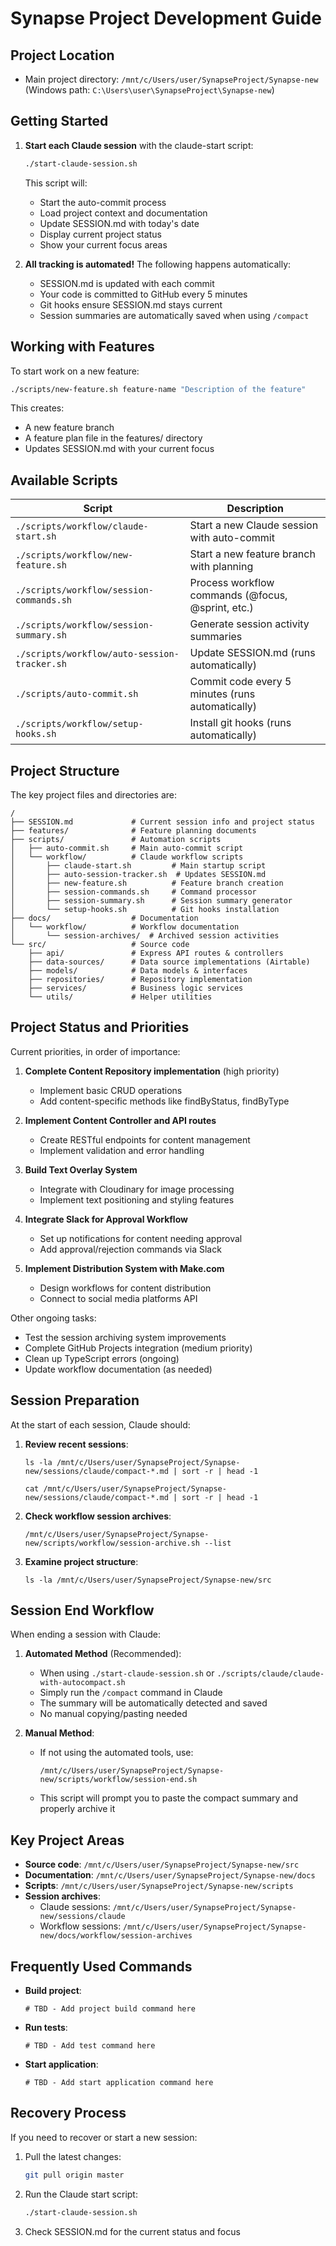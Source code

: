 # Synapse Project Development Guide

## Project Location
- Main project directory: `/mnt/c/Users/user/SynapseProject/Synapse-new` (Windows path: `C:\Users\user\SynapseProject\Synapse-new`)

## Getting Started

1. **Start each Claude session** with the claude-start script:
   ```bash
   ./start-claude-session.sh
   ```
   This script will:
   - Start the auto-commit process
   - Load project context and documentation
   - Update SESSION.md with today's date
   - Display current project status
   - Show your current focus areas

2. **All tracking is automated!** The following happens automatically:
   - SESSION.md is updated with each commit
   - Your code is committed to GitHub every 5 minutes
   - Git hooks ensure SESSION.md stays current
   - Session summaries are automatically saved when using `/compact`

## Working with Features

To start work on a new feature:

```bash
./scripts/new-feature.sh feature-name "Description of the feature"
```

This creates:
- A new feature branch
- A feature plan file in the features/ directory
- Updates SESSION.md with your current focus

## Available Scripts

| Script | Description |
|--------|-------------|
| `./scripts/workflow/claude-start.sh` | Start a new Claude session with auto-commit |
| `./scripts/workflow/new-feature.sh` | Start a new feature branch with planning |
| `./scripts/workflow/session-commands.sh` | Process workflow commands (@focus, @sprint, etc.) |
| `./scripts/workflow/session-summary.sh` | Generate session activity summaries |
| `./scripts/workflow/auto-session-tracker.sh` | Update SESSION.md (runs automatically) |
| `./scripts/auto-commit.sh` | Commit code every 5 minutes (runs automatically) |
| `./scripts/workflow/setup-hooks.sh` | Install git hooks (runs automatically) |

## Project Structure

The key project files and directories are:

```
/
├── SESSION.md             # Current session info and project status
├── features/              # Feature planning documents
├── scripts/               # Automation scripts
│   ├── auto-commit.sh     # Main auto-commit script
│   └── workflow/          # Claude workflow scripts
│       ├── claude-start.sh         # Main startup script
│       ├── auto-session-tracker.sh  # Updates SESSION.md
│       ├── new-feature.sh          # Feature branch creation
│       ├── session-commands.sh     # Command processor
│       ├── session-summary.sh      # Session summary generator
│       └── setup-hooks.sh          # Git hooks installation
├── docs/                  # Documentation
│   └── workflow/          # Workflow documentation
│       └── session-archives/  # Archived session activities
└── src/                   # Source code
    ├── api/               # Express API routes & controllers
    ├── data-sources/      # Data source implementations (Airtable)
    ├── models/            # Data models & interfaces
    ├── repositories/      # Repository implementation
    ├── services/          # Business logic services
    └── utils/             # Helper utilities
```

## Project Status and Priorities

Current priorities, in order of importance:

1. **Complete Content Repository implementation** (high priority)
   - Implement basic CRUD operations
   - Add content-specific methods like findByStatus, findByType

2. **Implement Content Controller and API routes**
   - Create RESTful endpoints for content management
   - Implement validation and error handling

3. **Build Text Overlay System**
   - Integrate with Cloudinary for image processing
   - Implement text positioning and styling features

4. **Integrate Slack for Approval Workflow**
   - Set up notifications for content needing approval
   - Add approval/rejection commands via Slack

5. **Implement Distribution System with Make.com**
   - Design workflows for content distribution
   - Connect to social media platforms API

Other ongoing tasks:
- Test the session archiving system improvements
- Complete GitHub Projects integration (medium priority)
- Clean up TypeScript errors (ongoing)
- Update workflow documentation (as needed)

## Session Preparation

At the start of each session, Claude should:

1. **Review recent sessions**:
   ```
   ls -la /mnt/c/Users/user/SynapseProject/Synapse-new/sessions/claude/compact-*.md | sort -r | head -1
   ```
   ```
   cat /mnt/c/Users/user/SynapseProject/Synapse-new/sessions/claude/compact-*.md | sort -r | head -1
   ```

2. **Check workflow session archives**:
   ```
   /mnt/c/Users/user/SynapseProject/Synapse-new/scripts/workflow/session-archive.sh --list
   ```

3. **Examine project structure**:
   ```
   ls -la /mnt/c/Users/user/SynapseProject/Synapse-new/src
   ```

## Session End Workflow

When ending a session with Claude:

1. **Automated Method** (Recommended):
   - When using `./start-claude-session.sh` or `./scripts/claude/claude-with-autocompact.sh`
   - Simply run the `/compact` command in Claude
   - The summary will be automatically detected and saved
   - No manual copying/pasting needed

2. **Manual Method**:
   - If not using the automated tools, use:
     ```
     /mnt/c/Users/user/SynapseProject/Synapse-new/scripts/workflow/session-end.sh
     ```
   - This script will prompt you to paste the compact summary and properly archive it

## Key Project Areas

- **Source code**: `/mnt/c/Users/user/SynapseProject/Synapse-new/src`
- **Documentation**: `/mnt/c/Users/user/SynapseProject/Synapse-new/docs`
- **Scripts**: `/mnt/c/Users/user/SynapseProject/Synapse-new/scripts`
- **Session archives**: 
  - Claude sessions: `/mnt/c/Users/user/SynapseProject/Synapse-new/sessions/claude`
  - Workflow sessions: `/mnt/c/Users/user/SynapseProject/Synapse-new/docs/workflow/session-archives`

## Frequently Used Commands

- **Build project**:
  ```
  # TBD - Add project build command here
  ```

- **Run tests**:
  ```
  # TBD - Add test command here
  ```

- **Start application**:
  ```
  # TBD - Add start application command here
  ```

## Recovery Process

If you need to recover or start a new session:

1. Pull the latest changes:
   ```bash
   git pull origin master
   ```

2. Run the Claude start script:
   ```bash
   ./start-claude-session.sh
   ```

3. Check SESSION.md for the current status and focus
